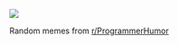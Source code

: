 ![](https://preview.redd.it/4exhjbpjbgod1.png?width=320&crop=smart&auto=webp&s=1a22f343680b4f424fc6160babf84179b9a5b573)

 Random memes from [r/ProgrammerHumor](https://www.reddit.com/r/ProgrammerHumor/)
